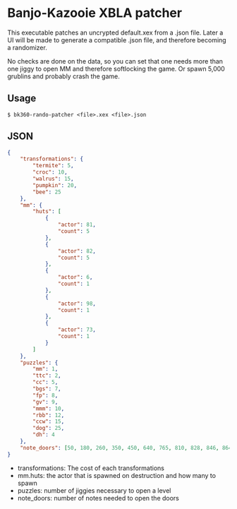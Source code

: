 # Banjo-Kazooie XBLA patcher

This executable patches an uncrypted default.xex from a .json file. Later a UI will be made to generate a compatible .json file, and therefore becoming a randomizer.

No checks are done on the data, so you can set that one needs more than one jiggy to open MM and therefore softlocking the game. Or spawn 5,000 grublins and probably crash the game.

## Usage

```console
$ bk360-rando-patcher <file>.xex <file>.json
```

## JSON

```json
{
	"transformations": {
		"termite": 5,
		"croc": 10,
		"walrus": 15,
		"pumpkin": 20,
		"bee": 25
	},
	"mm": {
		"huts": [
			{
				"actor": 81,
				"count": 5
			},
			{
				"actor": 82,
				"count": 5
			},
			{
				"actor": 6,
				"count": 1
			},
			{
				"actor": 98,
				"count": 1
			},
			{
				"actor": 73,
				"count": 1
			}
		]
	},
	"puzzles": {
		"mm": 1,
		"ttc": 2,
		"cc": 5,
		"bgs": 7,
		"fp": 8,
		"gv": 9,
		"mmm": 10,
		"rbb": 12,
		"ccw": 15,
		"dog": 25,
		"dh": 4
	},
	"note_doors": [50, 180, 260, 350, 450, 640, 765, 810, 828, 846, 864, 882]
}
```

* transformations: The cost of each transformations
* mm.huts: the actor that is spawned on destruction and how many to spawn
* puzzles: number of jiggies necessary to open a level
* note_doors: number of notes needed to open the doors
